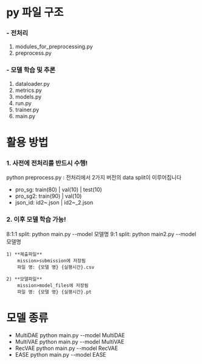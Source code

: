 # py 파일 구조

### - 전처리
1. modules_for_preprocessing.py
2. preprocess.py

### - 모델 학습 및 추론
1. dataloader.py
2. metrics.py
3. models.py
4. run.py
5. trainer.py
6. main.py



# 활용 방법

### 1. 사전에 전처리를 반드시 수행!
python preprocess.py
: 전처리에서 2가지 버전의 data split이 이루어집니다
- pro_sg: train(80) | val(10) | test(10)
- pro_sg2: train(90) | val(10)
- json_id: id2~.json | id2~_2.json

### 2. 이후 모델 학습 가능!
8:1:1 split: python main.py --model 모델명
9:1 split: python main2.py --model 모델명

    1) **제출파일**
        mission>submission에 저장됨
        파일 명: {모델 명} {실행시간}.csv
        
    2) **모델파일**
        mission>model_files에 저장됨
        파일 명: {모델 명} {실행시간}.pt


# 모델 종류
- MultiDAE
    python main.py --model MultiDAE
- MultiVAE
    python main.py --model MultiVAE
- RecVAE
    python main.py --model RecVAE
- EASE
    python main.py --model EASE